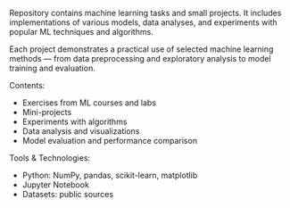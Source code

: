 Repository contains machine learning tasks and small projects. It includes implementations of various models, data analyses, and experiments with popular ML techniques and algorithms.

Each project demonstrates a practical use of selected machine learning methods — from data preprocessing and exploratory analysis to model training and evaluation.

Contents:
- Exercises from ML courses and labs
- Mini-projects
- Experiments with algorithms
- Data analysis and visualizations
- Model evaluation and performance comparison

Tools & Technologies:
- Python: NumPy, pandas, scikit-learn, matplotlib
- Jupyter Notebook
- Datasets: public sources

